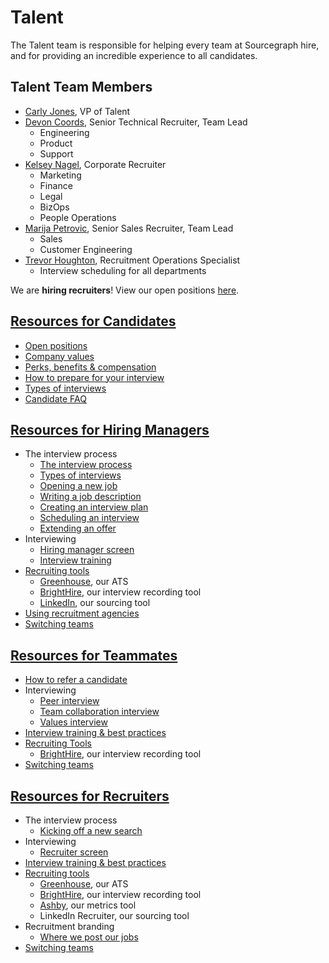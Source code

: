 # Talent

The Talent team is responsible for helping every team at Sourcegraph hire, and for providing an incredible experience to all candidates.

## Talent Team Members

- [Carly Jones](../company/team/index.md#carly-jones-she-her), VP of Talent
- [Devon Coords](../company/team/index.md#devon-coords-she-her), Senior Technical Recruiter, Team Lead
  - Engineering
  - Product
  - Support
- [Kelsey Nagel](../company/team/index.md#kelsey-nagel-she-her), Corporate Recruiter
  - Marketing
  - Finance
  - Legal
  - BizOps
  - People Operations
- [Marija Petrovic](../company/team/index.md#marija-petrovic-she-her), Senior Sales Recruiter, Team Lead
  - Sales
  - Customer Engineering
- [Trevor Houghton](../company/team/index.md#trevor-houghton-he-him), Recruitment Operations Specialist
  - Interview scheduling for all departments

We are **hiring recruiters**! View our open positions [here](https://boards.greenhouse.io/sourcegraph91).

## [Resources for Candidates](./resources_for_candidates.md)

- [Open positions](./resources_for_candidates.md#how-to-apply)
- [Company values](./resources_for_candidates.md#our-company-values)
- [Perks, benefits & compensation](./resources_for_candidates.md#benefits-and-perks)
- [How to prepare for your interview](./resources_for_candidates.md)
- [Types of interviews](./types_of_interviews.md)
- [Candidate FAQ](./resources_for_candidates.md#candidate-faq)

## [Resources for Hiring Managers](./resources_for_hiring_managers.md)

- The interview process
  - [The interview process](./interview_process.md)
  - [Types of interviews](./types_of_interviews.md)
  - [Opening a new job](./resources_for_hiring_managers.md#the-interview-process)
  - [Writing a job description](./resources_for_hiring_managers.md#the-interview-process)
  - [Creating an interview plan](./resources_for_hiring_managers.md#the-interview-process)
  - [Scheduling an interview](./resources_for_hiring_managers.md#scheduling)
  - [Extending an offer](./resources_for_hiring_managers.md#3-offer-stage)
- Interviewing
  - [Hiring manager screen](./types_of_interviews.md#hiring-manager-screen)
  - [Interview training](./interview_training.md)
- [Recruiting tools](./hiring/index.md#recruiting-tools)
  - [Greenhouse](./hiring/guide_to_using_greenhouse.md), our ATS
  - [BrightHire](./hiring/guide_to_using_brighthire.md#guide-to-using-brighthire), our interview recording tool
  - [LinkedIn](./hiring/linkedin.md), our sourcing tool
- [Using recruitment agencies](./hiring/index.md)
- [Switching teams](../people-ops/switching-teams.md#switching-teams)

## [Resources for Teammates](./resources_for_teammates.md)

- [How to refer a candidate](./hiring/index.md#making-a-referral)
- Interviewing
  - [Peer interview](./types_of_interviews.md#peer-interview)
  - [Team collaboration interview](./types_of_interviews.md#team-collaboration-interview)
  - [Values interview](./hiring/evaluating_values.md)
- [Interview training & best practices](./interview_training.md)
- [Recruiting Tools](./hiring/index.md#recruiting-tools)
  - [BrightHire](./hiring/guide_to_using_brighthire.md#guide-to-using-brighthire), our interview recording tool
- [Switching teams](../people-ops/switching-teams.md#switching-teams)

## [Resources for Recruiters](./resources_for_recruiters.md)

- The interview process
  - [Kicking off a new search](./resources_for_recruiters.md)
- Interviewing
  - [Recruiter screen](./types_of_interviews.md#recruiter-screen)
- [Interview training & best practices](./interview_training.md)
- [Recruiting tools](./hiring/index.md#recruiting-tools)
  - [Greenhouse](./hiring/guide_to_using_greenhouse.md), our ATS
  - [BrightHire](./hiring/guide_to_using_brighthire.md#guide-to-using-brighthire), our interview recording tool
  - [Ashby](https://app.ashbyhq.com/access), our metrics tool
  - LinkedIn Recruiter, our sourcing tool
- Recruitment branding
  - [Where we post our jobs](./hiring/job_boards.md)
- [Switching teams](../people-ops/switching-teams.md#switching-teams)
